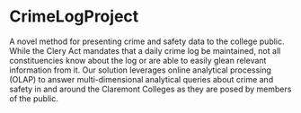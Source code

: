 # CrimeLogProject

A novel method for presenting crime and safety data to the college public. While the Clery Act mandates that a daily crime log be maintained, not all constituencies know about the log or are able to easily glean relevant information from it. Our solution leverages online analytical processing (OLAP) to answer  multi-dimensional analytical queries about crime and safety in and around the Claremont Colleges as they are posed by members of the public. 
